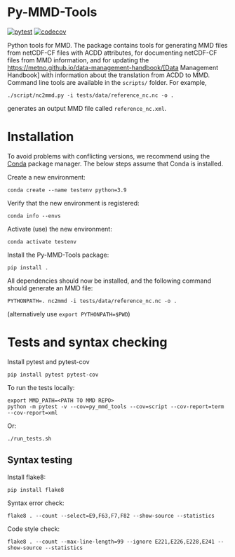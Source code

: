 # Py-MMD-Tools

[![pytest](https://github.com/metno/py-mmd-tools/actions/workflows/tests.yml/badge.svg)](https://github.com/metno/py-mmd-tools/actions/workflows/tests.yml)
[![codecov](https://codecov.io/gh/metno/py-mmd-tools/branch/master/graph/badge.svg)](https://codecov.io/gh/metno/py-mmd-tools)

Python tools for MMD. The package contains tools for generating MMD files from netCDF-CF files with ACDD attributes, for documenting netCDF-CF files from MMD information, and for updating the https://metno.github.io/data-management-handbook/[Data Management Handbook] with information about the translation from ACDD to MMD. Command line tools are available in the `scripts/` folder. For example,

```
./script/nc2mmd.py -i tests/data/reference_nc.nc -o .
```

generates an output MMD file called `reference_nc.xml`.

# Installation

To avoid problems with conflicting versions, we recommend using the [Conda](
https://docs.conda.io/projects/conda/en/latest/user-guide/getting-started.html) package manager.
The below steps assume that Conda is installed.

Create a new environment:

```text
conda create --name testenv python=3.9
```

Verify that the new environment is registered:

```text
conda info --envs
```

Activate (use) the new environment:

```text
conda activate testenv
```

Install the Py-MMD-Tools package:

```text
pip install .
```

All dependencies should now be installed, and the following command should generate an MMD file:

```text
PYTHONPATH=. nc2mmd -i tests/data/reference_nc.nc -o .
```

(alternatively use `export PYTHONPATH=$PWD`)

# Tests and syntax checking

Install pytest and pytest-cov

```
pip install pytest pytest-cov
```

To run the tests locally:
```
export MMD_PATH=<PATH TO MMD REPO>
python -m pytest -v --cov=py_mmd_tools --cov=script --cov-report=term --cov-report=xml
```

Or:
```
./run_tests.sh
```

## Syntax testing

Install flake8:
```
pip install flake8
```

Syntax error check:
```
flake8 . --count --select=E9,F63,F7,F82 --show-source --statistics
```

Code style check:
```
flake8 . --count --max-line-length=99 --ignore E221,E226,E228,E241 --show-source --statistics
```
